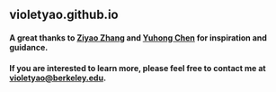 ## violetyao.github.io

#### A great thanks to [Ziyao Zhang](https://github.com/ziyaointl) and [Yuhong Chen](https://github.com/FX196) for inspiration and guidance. 

#### If you are interested to learn more, please feel free to contact me at violetyao@berkeley.edu. 
